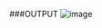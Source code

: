 ###OUTPUT
![image](https://github.com/user-attachments/assets/02d2960f-f6ff-44ed-8a1b-c74dea79d7cd)
